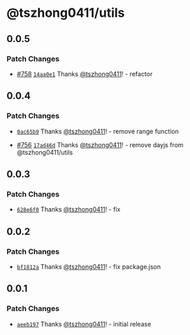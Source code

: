# @tszhong0411/utils

## 0.0.5

### Patch Changes

- [#758](https://github.com/tszhong0411/honghong.me/pull/758) [`14aa0e1`](https://github.com/tszhong0411/honghong.me/commit/14aa0e1c4b6000576b3fb5e1e97d975ecf28efe1) Thanks [@tszhong0411](https://github.com/tszhong0411)! - refactor

## 0.0.4

### Patch Changes

- [`0ac65b9`](https://github.com/tszhong0411/honghong.me/commit/0ac65b9fe08356ca093c6f72874f4fc49d2eb0bc) Thanks [@tszhong0411](https://github.com/tszhong0411)! - remove range function

- [#756](https://github.com/tszhong0411/honghong.me/pull/756) [`17ad46d`](https://github.com/tszhong0411/honghong.me/commit/17ad46dbfe5afa85872478d6099273da7fd90b62) Thanks [@tszhong0411](https://github.com/tszhong0411)! - remove dayjs from @tszhong0411/utils

## 0.0.3

### Patch Changes

- [`628e6f0`](https://github.com/tszhong0411/honghong.me/commit/628e6f01396466bf23ad24b0b7fd21026b1f7809) Thanks [@tszhong0411](https://github.com/tszhong0411)! - fix

## 0.0.2

### Patch Changes

- [`bf1812a`](https://github.com/tszhong0411/honghong.me/commit/bf1812ad8efcd510ce04ca981e08464dabefbcf1) Thanks [@tszhong0411](https://github.com/tszhong0411)! - fix package.json

## 0.0.1

### Patch Changes

- [`aeeb197`](https://github.com/tszhong0411/honghong.me/commit/aeeb197726cbf1ca0699b1bb615167db5d1bd699) Thanks [@tszhong0411](https://github.com/tszhong0411)! - initial release
